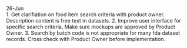 26-Jun	
	1. Get clarifiation on food item search criteria with product owner. Description content is free text in datasets.
	2. Improve user interface for specific search criteria, Make sure mockups are approved by Product Owner.
	3. Search by batch code is not appropriate for many fda dataset records. Cross check with Product Owner before implementation.
